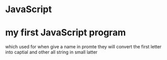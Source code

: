 # JavaScript
# my first JavaScript program 
which used for when give a name in promte they will convert the first letter into captial and other all string in small latter 